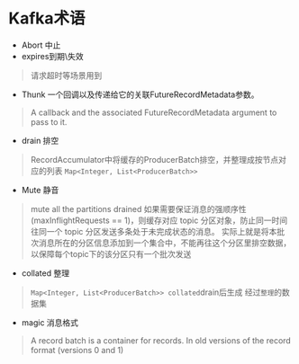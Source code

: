 # Kafka术语
- Abort 中止
- expires到期\失效
> 请求超时等场景用到

- Thunk 一个回调以及传递给它的关联FutureRecordMetadata参数。
> A callback and the associated FutureRecordMetadata argument to pass to it.

- drain 排空
> RecordAccumulator中将缓存的ProducerBatch排空，并整理成按节点对应的列表 `Map<Integer, List<ProducerBatch>>`

- Mute 静音
> mute all the partitions drained 
> 如果需要保证消息的强顺序性(maxInflightRequests == 1)，则缓存对应 topic 分区对象，防止同一时间往同一个 topic 分区发送多条处于未完成状态的消息。
> 实际上就是将本批次消息所在的分区信息添加到一个集合中，不能再往这个分区里排空数据，以保障每个topic下的该分区只有一个批次发送

- collated 整理
> `Map<Integer, List<ProducerBatch>> collated`drain后生成 经过`整理`的数据集

- magic 消息格式
> A record batch is a container for records. In old versions of the record format (versions 0 and 1)

